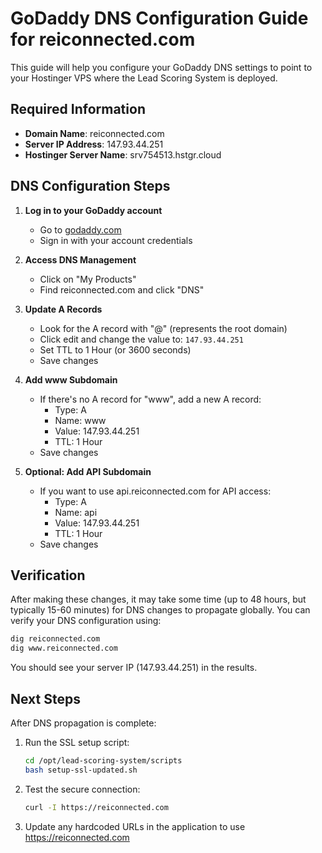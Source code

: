 # GoDaddy DNS Configuration Guide for reiconnected.com

This guide will help you configure your GoDaddy DNS settings to point to your Hostinger VPS where the Lead Scoring System is deployed.

## Required Information

- **Domain Name**: reiconnected.com
- **Server IP Address**: 147.93.44.251
- **Hostinger Server Name**: srv754513.hstgr.cloud

## DNS Configuration Steps

1. **Log in to your GoDaddy account**
   - Go to [godaddy.com](https://www.godaddy.com)
   - Sign in with your account credentials

2. **Access DNS Management**
   - Click on "My Products"
   - Find reiconnected.com and click "DNS"

3. **Update A Records**
   - Look for the A record with "@" (represents the root domain)
   - Click edit and change the value to: `147.93.44.251`
   - Set TTL to 1 Hour (or 3600 seconds)
   - Save changes

4. **Add www Subdomain**
   - If there's no A record for "www", add a new A record:
     - Type: A
     - Name: www
     - Value: 147.93.44.251
     - TTL: 1 Hour
   - Save changes

5. **Optional: Add API Subdomain**
   - If you want to use api.reiconnected.com for API access:
     - Type: A
     - Name: api
     - Value: 147.93.44.251
     - TTL: 1 Hour
   - Save changes

## Verification

After making these changes, it may take some time (up to 48 hours, but typically 15-60 minutes) for DNS changes to propagate globally. You can verify your DNS configuration using:

```bash
dig reiconnected.com
dig www.reiconnected.com
```

You should see your server IP (147.93.44.251) in the results.

## Next Steps

After DNS propagation is complete:

1. Run the SSL setup script:
   ```bash
   cd /opt/lead-scoring-system/scripts
   bash setup-ssl-updated.sh
   ```

2. Test the secure connection:
   ```bash
   curl -I https://reiconnected.com
   ```

3. Update any hardcoded URLs in the application to use https://reiconnected.com 